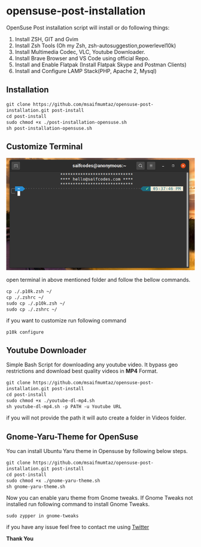 # opensuse-post-installation
OpenSuse Post installation script will install or do following things:

1. Install ZSH, GIT and Gvim
2. Install Zsh Tools (Oh my Zsh, zsh-autosuggestion,powerlevel10k)
3. Install Multimedia Codec, VLC, Youtube Downloader.
4. Install Brave Browser and VS Code using official Repo.
5. Install and Enable Flatpak (Install Flatpak Skype and Postman Clients)
6. Install and Configure LAMP Stack(PHP, Apache 2, Mysql)


## Installation
```
git clone https://github.com/msaifmumtaz/opensuse-post-installation.git post-install
cd post-install
sudo chmod +x ./post-installation-opensuse.sh
sh post-installation-opensuse.sh
```

## Customize Terminal

![Terminal](
https://raw.githubusercontent.com/msaifmumtaz/opensuse-post-installation/master/terminal.png)

open terminal in above mentioned folder and follow the bellow commands.

```
cp ./.p10k.zsh ~/
cp ./.zshrc ~/
sudo cp ./.p10k.zsh ~/
sudo cp ./.zshrc ~/
```
if you want to customize run following command

```
p10k configure
```
## Youtube Downloader

Simple Bash Script for downloading any youtube video. It bypass geo restrictions and download best quality videos in **MP4** Format.

```
git clone https://github.com/msaifmumtaz/opensuse-post-installation.git post-install
cd post-install
sudo chmod +x ./youtube-dl-mp4.sh
sh youtube-dl-mp4.sh -p PATH -u Youtube URL
```
if you will not provide the path it will auto create a folder in Videos folder.

## Gnome-Yaru-Theme for OpenSuse

You can install Ubuntu Yaru theme in Opensuse by following below steps.
```
git clone https://github.com/msaifmumtaz/opensuse-post-installation.git post-install
cd post-install
sudo chmod +x ./gnome-yaru-theme.sh
sh gnome-yaru-theme.sh
```
Now you can enable yaru theme from Gnome tweaks. If Gnome Tweaks not installed run following command to install Gnome Tweaks.
```
sudo zypper in gnome-tweaks
```

if you have any issue feel free to contact me using [Twitter](https://twitter.com/msaifmumtaz)


**Thank You**
